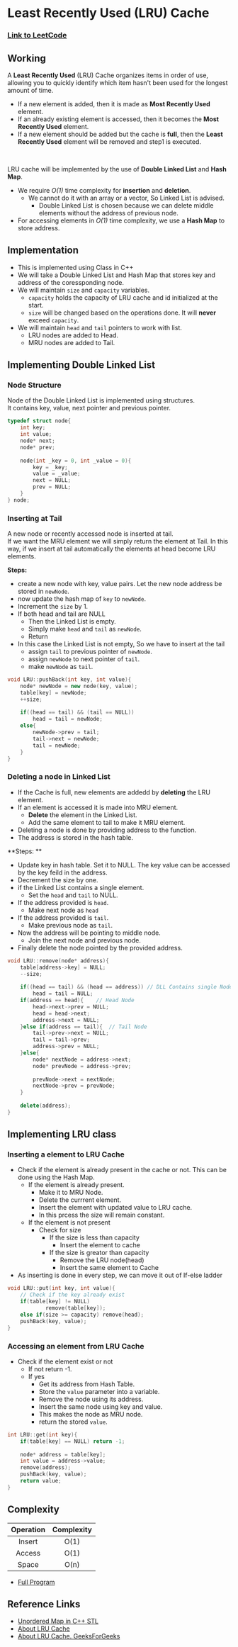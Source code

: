 # Least Recently Used (LRU) Cache
### <a href='https://leetcode.com/problems/lru-cache/'>Link to LeetCode</a>

## Working
A **Least Recently Used** (LRU) Cache organizes items in order of use, <br>allowing you to quickly identify which item hasn't been used for the longest amount of time.<br>
* If a new element is added, then it is made as **Most Recently Used** element. 
* If an already existing element is accessed, then it becomes the **Most Recently Used** element. 
* If a new element should be added but the cache is **full**, then the **Least Recently Used** element will be removed and step1 is executed. 
<br>

LRU cache will be implemented by the use of **Double Linked List** and **Hash Map**.<br>
* We require *O(1)* time complexity for **insertion** and **deletion**. 
  * We cannot do it with an array or a vector, So Linked List is advised. 
    * Double Linked List is chosen because we can delete middle elements without the address of previous node.
* For accessing elements in *O(1)* time complexity, we use a **Hash Map** to store address. 

## Implementation

* This is implemented using Class in C++
* We will take a Double Linked List and Hash Map that stores key and address of the coressponding node. 
* We will maintain `size` and `capacity` variables. 
  * `capacity` holds the capacity of LRU cache and id initialized at the start.
  * `size` will be changed based on the operations done. It will **never** exceed `capacity`.
* We will maintain `head` and `tail` pointers to work with list.
  * LRU nodes are added to Head.
  * MRU nodes are added to Tail.  

## Implementing Double Linked List

### Node Structure
Node of the Double Linked List is implemented using structures.<br>
It contains key, value, next pointer and previous pointer. 

```cpp
typedef struct node{
	int key; 
	int value; 
	node* next; 
	node* prev; 
	
	node(int _key = 0, int _value = 0){
		key = _key; 
		value = _value; 
		next = NULL; 
		prev = NULL; 
	}
} node;
```

### Inserting at Tail
A new node or recently accessed node is inserted at tail. <br>
If we want the MRU element we will simply return the element at Tail. 
In this way, if we insert at tail automatically the elements at head become LRU elements. 

**Steps:**<br>
* create a new node with key, value pairs. Let the new node address be stored in `newNode`.
* now update the hash map of `key` to `newNode`. 
* Increment the `size` by 1.
* If both head and tail are NULL
  * Then the Linked List is empty.
  * Simply make `head` and `tail` as `newNode`. 
  * Return
* In this case the Linked List is not empty, So we have to insert at the tail
  * assign `tail` to previous pointer of `newNode`. 
  * assign `newNode` to next pointer of `tail`.
  * make `newNode` as `tail`. 

```cpp
void LRU::pushBack(int key, int value){
	node* newNode = new node(key, value); 
	table[key] = newNode; 
	++size; 
	
	if((head == tail) && (tail == NULL))
		head = tail = newNode; 
	else{
		newNode->prev = tail; 
		tail->next = newNode; 
		tail = newNode; 
	}
}
```

### Deleting a node in Linked List
* If the Cache is full, new elements are addedd by **deleting** the LRU element.
* If an element is accessed it is made into MRU element.
  * **Delete** the element in the Linked List. 
  * Add the same element to tail to make it MRU element. 
* Deleting a node is done by providing address to the function. 
* The address is stored in the hash table. 


**Steps: **<br>
* Update key in hash table. Set it to NULL. The key value can be accessed by the key feild in the address. 
* Decrement the size by one. 
* if the Linked List contains a single element. 
  * Set the `head` and `tail` to NULL. 
* If the address provided is `head`. 
  * Make next node as `head`
* If the address provided is `tail`.
  * Make previous node as `tail`.
* Now the address will be pointing to middle node.
  * Join the next node and previous node. 
* Finally delete the node pointed by the provided address.

```cpp
void LRU::remove(node* address){
	table[address->key] = NULL; 
	--size; 
	
	if((head == tail) && (head == address))	// DLL Contains single Node
		head = tail = NULL; 
	if(address == head){	// Head Node
		head->next->prev = NULL; 
		head = head->next;  
		address->next = NULL; 
	}else if(address == tail){	// Tail Node
		tail->prev->next = NULL; 
		tail = tail->prev;
		address->prev = NULL;  
	}else{
		node* nextNode = address->next; 
		node* prevNode = address->prev; 
		
		prevNode->next = nextNode; 
		nextNode->prev = prevNode; 
	}
	
	delete(address); 
}
```

## Implementing LRU class

### Inserting a element to LRU Cache

* Check if the element is already present in the cache or not. This can be done using the Hash Map.
  * If the element is already present.
    * Make it to MRU Node.
    * Delete the currrent element.
    * Insert the element with updated value to LRU cache. 
    * In this prcess the size will remain constant. 
  * If the element is not present
    * Check for size
      * If the size is less than capacity
        * Insert the element to cache
      * If the size is greator than capacity
        * Remove the LRU node(head) 
        * Insert the same element to Cache
* As inserting is done in every step, we can move it out of If-else ladder
```cpp
void LRU::put(int key, int value){
	// Check if the key already exist
	if(table[key] != NULL)
            remove(table[key]); 
    else if(size >= capacity) remove(head); 
    pushBack(key, value); 
}
```

### Accessing an element from LRU Cache

* Check if the element exist or not
  * If not return -1.
  * If yes
    * Get its address from Hash Table.
    * Store the `value` parameter into a variable.
    * Remove the node using its address.
    * Insert the same node using key and value.
    * This makes the node as MRU node. 
    * return the stored `value`. 
  
```cpp
int LRU::get(int key){
	if(table[key] == NULL) return -1; 
	
	node* address = table[key]; 
	int value = address->value; 
	remove(address); 
	pushBack(key, value); 
	return value; 	
}
```
## Complexity
| Operation   | Complexity   |
| :-----:     | :-----:      |
| Insert      | O(1)         |
| Access      | O(1)         |
| Space       | O(n)         |


* <a href=''>Full Program</a>

## Reference Links
* <a href='https://www.geeksforgeeks.org/unordered_map-in-cpp-stl/#:~:text=unordered_map%20is%20an%20associated%20container,type%20predefined%20or%20user%2Ddefined.'> Unordered Map in C++ STL</a>
* <a href='https://www.interviewcake.com/concept/java/lru-cache'> About LRU Cache</a>
* <a href='https://www.geeksforgeeks.org/lru-cache-implementation/'> About LRU Cache. GeeksForGeeks</a>


 
